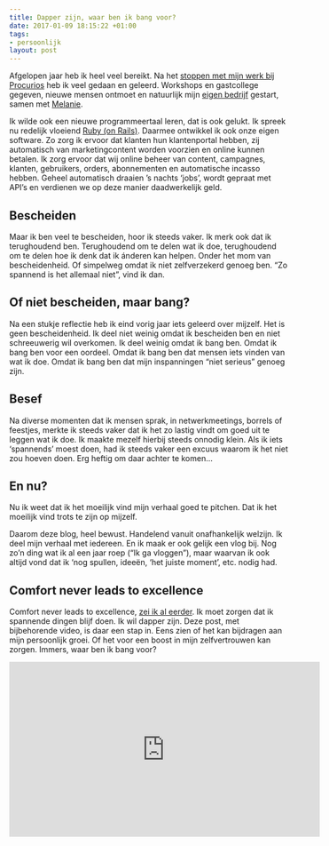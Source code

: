 ```yaml
---
title: Dapper zijn, waar ben ik bang voor?
date: 2017-01-09 18:15:22 +01:00
tags:
- persoonlijk
layout: post
---
```


Afgelopen jaar heb ik heel veel bereikt. Na het [stoppen met mijn werk bij Procurios](http://rogiervandenberg.nl/ontslag) heb ik veel gedaan en geleerd. Workshops en gastcollege gegeven, nieuwe mensen ontmoet en natuurlijk mijn [eigen bedrijf](http://www.embrosa.com/) gestart, samen met [Melanie](https://nl.linkedin.com/in/melanievannorden).
 
Ik wilde ook een nieuwe programmeertaal leren, dat is ook gelukt. Ik spreek nu redelijk vloeiend [Ruby (on Rails)](http://rubyonrails.org/). Daarmee ontwikkel ik ook onze eigen software. Zo zorg ik ervoor dat klanten hun klantenportal hebben, zij automatisch van marketingcontent worden voorzien en online kunnen betalen. Ik zorg ervoor dat wij online beheer van content, campagnes, klanten, gebruikers, orders, abonnementen en automatische incasso hebben. Geheel automatisch draaien ’s nachts ‘jobs’, wordt gepraat met API’s en verdienen we op deze manier daadwerkelijk geld.

## Bescheiden
Maar ik ben veel te bescheiden, hoor ik steeds vaker. Ik merk ook dat ik terughoudend ben. Terughoudend om te delen wat ik doe, terughoudend om te delen hoe ik denk dat ik ánderen kan helpen. Onder het mom van bescheidenheid. Of simpelweg omdat ik niet zelfverzekerd genoeg ben. “Zo spannend is het allemaal niet”, vind ik dan.

## Of niet bescheiden, maar bang?
Na een stukje reflectie heb ik eind vorig jaar iets geleerd over mijzelf. Het is geen bescheidenheid. Ik deel niet weinig omdat ik bescheiden ben en niet schreeuwerig wil overkomen. Ik deel weinig omdat ik bang ben. Omdat ik bang ben voor een oordeel. Omdat ik bang ben dat mensen iets vinden van wat ik doe. Omdat ik bang ben dat mijn inspanningen “niet serieus” genoeg zijn.

## Besef
Na diverse momenten dat ik mensen sprak, in netwerkmeetings, borrels of feestjes, merkte ik steeds vaker dat ik het zo lastig  vindt om goed uit te leggen wat ik doe. Ik maakte mezelf hierbij steeds onnodig klein. Als ik iets ‘spannends’ moest doen, had ik steeds vaker een excuus waarom ik het niet zou hoeven doen. Erg heftig om daar achter te komen…

## En nu?
Nu ik weet dat ik het moeilijk vind mijn verhaal goed te pitchen. Dat ik het moeilijk vind trots te zijn op mijzelf.

Daarom deze blog, heel bewust. Handelend vanuit onafhankelijk welzijn. Ik deel mijn verhaal met iedereen. En ik maak er ook gelijk een vlog bij. Nog zo’n ding wat ik al een jaar roep (“Ik ga vloggen”), maar waarvan ik ook altijd vond dat ik ‘nog spullen, ideeën, ‘het juiste moment’, etc. nodig had.

## Comfort never leads to excellence
Comfort never leads to excellence, [zei ik al eerder](https://www.linkedin.com/pulse/na-14-jaar-waag-ik-de-sprong-rogier-van-den-berg). Ik moet zorgen dat ik spannende dingen blijf doen. Ik wil dapper zijn. Deze post, met bijbehorende video, is daar een stap in. Eens zien of het kan bijdragen aan mijn persoonlijk groei. Of het voor een boost in mijn zelfvertrouwen kan zorgen. Immers, waar ben ik bang voor?

<iframe width="560" height="315" src="https://www.youtube.com/embed/4kMTS-GCww8?rel=0&amp;showinfo=0" frameborder="0" allowfullscreen></iframe>